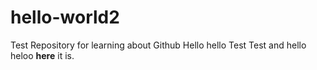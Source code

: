 # hello-world2
Test Repository for learning about Github 
Hello hello Test Test and hello heloo
**here** it is.
